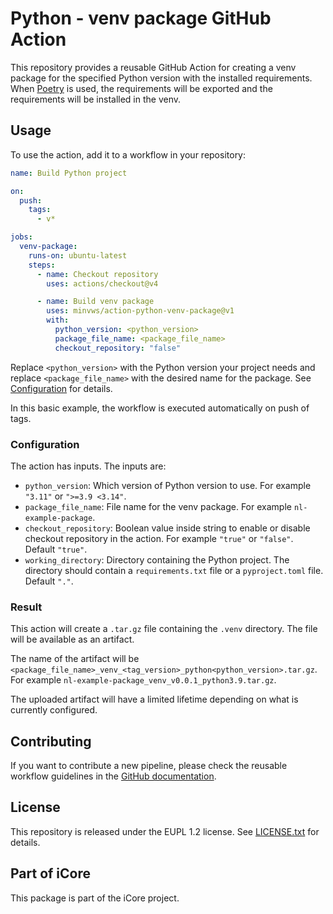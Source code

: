 # Python - venv package GitHub Action

This repository provides a reusable GitHub Action for creating a venv package for the specified Python version with the installed requirements.
When [Poetry](https://python-poetry.org/) is used, the requirements will be exported and the requirements will be installed in the venv.

## Usage

To use the action, add it to a workflow in your repository:

```yml
name: Build Python project

on:
  push:
    tags:
      - v*

jobs:
  venv-package:
    runs-on: ubuntu-latest
    steps:
      - name: Checkout repository
        uses: actions/checkout@v4

      - name: Build venv package
        uses: minvws/action-python-venv-package@v1
        with:
          python_version: <python_version>
          package_file_name: <package_file_name>
          checkout_repository: "false"
```

Replace `<python_version>` with the Python version your project needs and replace `<package_file_name>` with the desired name for the package. See [Configuration](#configuration) for details.

In this basic example, the workflow is executed automatically on push of tags.

### Configuration

The action has inputs. The inputs are:

- `python_version`: Which version of Python version to use. For example `"3.11"` or `">=3.9 <3.14"`.
- `package_file_name`: File name for the venv package. For example `nl-example-package`.
- `checkout_repository`: Boolean value inside string to enable or disable checkout repository
  in the action. For example `"true"` or `"false"`. Default `"true"`.
- `working_directory`: Directory containing the Python project. The directory should contain
  a `requirements.txt` file or a `pyproject.toml` file. Default `"."`.

### Result

This action will create a `.tar.gz` file containing the `.venv` directory. The file will be available as an artifact.

The name of the artifact will be `<package_file_name>_venv_<tag_version>_python<python_version>.tar.gz`. For example `nl-example-package_venv_v0.0.1_python3.9.tar.gz`.

The uploaded artifact will have a limited lifetime depending on what is currently configured.

## Contributing

If you want to contribute a new pipeline, please check the reusable workflow guidelines in the
[GitHub documentation](https://docs.github.com/en/actions/using-workflows/reusing-workflows#creating-a-reusable-workflow).

## License

This repository is released under the EUPL 1.2 license. See [LICENSE.txt](./LICENSE.txt) for details.

## Part of iCore

This package is part of the iCore project.
